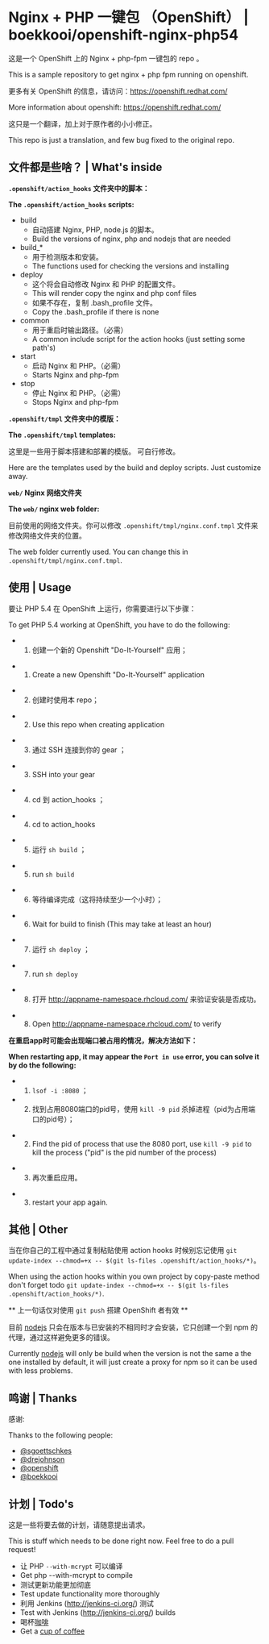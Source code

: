 Nginx + PHP 一键包  （OpenShift）   |   boekkooi/openshift-nginx-php54
============================
这是一个 OpenShift 上的 Nginx + php-fpm 一键包的 repo 。

This is a sample repository to get nginx + php fpm running on openshift.

更多有关 OpenShift 的信息，请访问：https://openshift.redhat.com/

More information about openshift: https://openshift.redhat.com/

这只是一个翻译，加上对于原作者的小小修正。

This repo is just a translation, and few bug fixed to the original repo.

文件都是些啥？   |   What's inside
-------------

**`.openshift/action_hooks` 文件夹中的脚本：**

**The `.openshift/action_hooks` scripts:**

* build
    - 自动搭建 Nginx, PHP, node.js 的脚本。
    - Build the versions of nginx, php and nodejs that are needed
* build_*
    - 用于检测版本和安装。
    - The functions used for checking the versions and installing
* deploy
    - 这个将会自动修改 Nginx 和 PHP 的配置文件。
    - This will render copy the nginx and php conf files
    - 如果不存在，复制 .bash_profile 文件。
    - Copy the .bash_profile if there is none
* common
    - 用于重启时输出路径。（必需）
    - A common include script for the action hooks (just setting some path's)
* start
    - 启动 Nginx 和 PHP。（必需）
    - Starts Nginx and php-fpm
* stop
    - 停止 Nginx 和 PHP。（必需）
    - Stops Nginx and php-fpm

**`.openshift/tmpl` 文件夹中的模版：**

**The `.openshift/tmpl` templates:**

这里是一些用于脚本搭建和部署的模版。
可自行修改。

Here are the templates used by the build and deploy scripts.
Just customize away.

**`web/` Nginx 网络文件夹**

**The `web/` nginx web folder:**

目前使用的网络文件夹。你可以修改 `.openshift/tmpl/nginx.conf.tmpl` 文件来修改网络文件夹的位置。

The web folder currently used. You can change this in `.openshift/tmpl/nginx.conf.tmpl`.

使用   |   Usage
-----

要让 PHP 5.4 在 OpenShift 上运行，你需要进行以下步骤：

To get PHP 5.4 working at OpenShift, you have to do the following:

* 1. 创建一个新的 Openshift "Do-It-Yourself" 应用；
 -  1. Create a new Openshift "Do-It-Yourself" application
* 2. 创建时使用本 repo；
 - 2. Use this repo when creating application
* 3. 通过 SSH 连接到你的 gear ；
 - 3. SSH into your gear
* 4. cd 到 action_hooks ；
 - 4. cd to action_hooks
* 5. 运行 `sh build` ；
 - 5. run `sh build`
* 6. 等待编译完成（这将持续至少一个小时）；
 - 6. Wait for build to finish (This may take at least an hour)
* 7. 运行 `sh deploy` ；
 - 7. run `sh deploy`
* 8. 打开 http://appname-namespace.rhcloud.com/ 来验证安装是否成功。
 - 8. Open http://appname-namespace.rhcloud.com/ to verify


**在重启app时可能会出现端口被占用的情况，解决方法如下：**

**When restarting app, it may appear the `Port in use` error, you can solve it by do the following:**

* 1. `lsof -i :8080` ；
* 2. 找到占用8080端口的pid号，使用 `kill -9 pid` 杀掉进程（pid为占用端口的pid号）；
 - 2. Find the pid of process that use the 8080 port, use `kill -9 pid` to kill the process ("pid" is the pid number of the process)
* 3. 再次重启应用。
 - 3. restart your app again.

其他   |   Other
-----

当在你自己的工程中通过复制粘贴使用 action hooks 时候别忘记使用 `git update-index --chmod=+x -- $(git ls-files .openshift/action_hooks/*)`。

When using the action hooks within you own project by copy-paste method don't forget todo `git update-index --chmod=+x -- $(git ls-files .openshift/action_hooks/*)`.

** 上一句话仅对使用 `git push` 搭建 OpenShift 者有效 **

目前 [nodejs](http://nodejs.org/) 只会在版本与已安装的不相同时才会安装，它只创建一个到 npm 的代理，通过这样避免更多的错误。

Currently [nodejs](http://nodejs.org) will only be build when the version is not the same a the one installed by default, it will just create a proxy for npm so it can be used with less problems.

鸣谢   |   Thanks
------

感谢:

Thanks to the following people:

* [@sgoettschkes](https://github.com/Sgoettschkes)
* [@drejohnson](https://github.com/drejohnson)
* [@openshift](https://github.com/openshift/)
* [@boekkooi](https://github.com/boekkooi)

计划   |   Todo's
------
这是一些将要去做的计划，请随意提出请求。

This is stuff which needs to be done right now. Feel free to do a pull request!

* 让 PHP `--with-mcrypt` 可以编译
* Get php --with-mcrypt to compile
* 测试更新功能更加彻底
* Test update functionality more thoroughly
* 利用 Jenkins (http://jenkins-ci.org/) 测试
* Test with Jenkins (http://jenkins-ci.org/) builds
* 喝杯[咖啡](https://www.gittip.com/Warnar%20Boekkooi/)
* Get a [cup of coffee](https://www.gittip.com/Warnar%20Boekkooi/)

